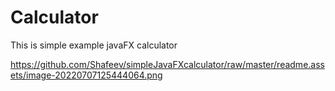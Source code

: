 # Calculator
This is simple example javaFX calculator

https://github.com/Shafeev/simpleJavaFXcalculator/raw/master/readme.assets/image-20220707125444064.png